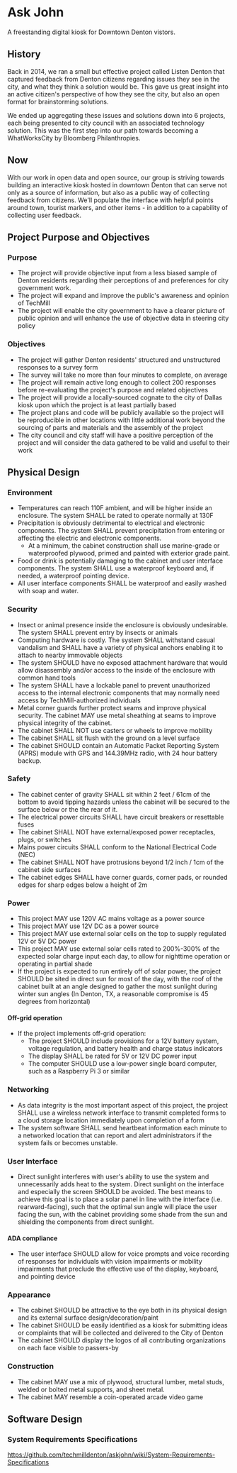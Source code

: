 # Ask John
A freestanding digital kiosk for Downtown Denton vistors.

## History
Back in 2014, we ran a small but effective project called Listen Denton that captured feedback from Denton citizens regarding issues they see in the city, and what they think a solution would be. This gave us great insight into an active citizen's perspective of how they see the city, but also an open format for brainstorming solutions.

We ended up aggregating these issues and solutions down into 6 projects, each being presented to city council with an associated technology solution. This was the first step into our path towards becoming a WhatWorksCity by Bloomberg Philanthropies.

## Now
With our work in open data and open source, our group is striving towards building an interactive kiosk hosted in downtown Denton that can serve not only as a source of information, but also as a public way of collecting feedback from citizens. We'll populate the interface with helpful points around town, tourist markers, and other items - in addition to a capability of collecting user feedback.

## Project Purpose and Objectives

### Purpose

- The project will provide objective input from a less biased sample of Denton residents
regarding their perceptions of and preferences for city government work.
- The project will expand and improve the public's awareness and opinion of TechMill
- The project will enable the city government to have a clearer picture of 
public opinion and will enhance the use of objective data in steering city policy


### Objectives
- The project will gather Denton residents' structured and unstructured 
  responses to a survey form
- The survey will take no more than four minutes to complete, on average
- The project will remain active long enough to collect 200 responses before
  re-evaluating the project's purpose and related objectives
- The project will provide a locally-sourced cognate to the city of Dallas kiosk
  upon which the project is at least partially based
- The project plans and code will be publicly available so the project will be 
reproducible in other locations with little additional work beyond the 
sourcing of parts and materials and the assembly of the project
- The city council and city staff will have a positive perception of the project
and will consider the data gathered to be valid and useful to their work

## Physical Design


### Environment

- Temperatures can reach 110F ambient, and will be higher inside an enclosure. The system SHALL be rated to operate normally at 130F
- Precipitation is obviously detrimental to electrical and electronic components. The system SHALL prevent precipitation from entering or affecting the electric and electronic components.
   - At a minimum, the cabinet construction shall use marine-grade or waterproofed plywood, primed and painted with exterior grade paint.
- Food or drink is potentially damaging to the cabinet and user interface components. The system SHALL use a waterproof keyboard and, if needed, a waterproof pointing device.
- All user interface components SHALL be waterproof and easily washed with soap and water.


### Security

- Insect or animal presence inside the enclosure is obviously undesirable. The system SHALL prevent entry by insects or animals
- Computing hardware is costly. The system SHALL withstand casual vandalism and SHALL have a variety of physical anchors enabling it to attach to nearby immovable objects
- The system SHOULD have no exposed attachment hardware that would allow disassembly and/or access to the inside of the enclosure with common hand tools
- The system SHALL have a lockable panel to prevent unauthorized access to the internal electronic components that may normally need access by TechMill-authorized individuals
- Metal corner guards further protect seams and improve physical security. The cabinet MAY use metal sheathing at seams to improve physical integrity of the cabinet.
- The cabinet SHALL NOT use casters or wheels to improve mobility
- The cabinet SHALL sit flush with the ground on a level surface
- The cabinet SHOULD contain an Automatic Packet Reporting System (APRS) module with GPS and 144.39MHz radio, with 24 hour battery backup.


### Safety
- The cabinet center of gravity SHALL sit within 2 feet / 61cm of the bottom to avoid tipping hazards unless the cabinet will be secured to the surface below or the the rear of it.
- The electrical power circuits SHALL have circuit breakers or resettable fuses
- The cabinet SHALL NOT have external/exposed power receptacles, plugs, or switches
- Mains power circuits SHALL conform to the National Electrical Code (NEC)
- The cabinet SHALL NOT have protrusions beyond 1/2 inch / 1cm of the cabinet side surfaces
- The cabinet edges SHALL have corner guards, corner pads, or rounded edges for sharp edges below a height of 2m


### Power
- This project MAY use 120V AC mains voltage as a power source
- This project MAY use 12V DC as a power source
- This project MAY use external solar cells on the top to supply regulated 12V or 5V DC power
- This project MAY use external solar cells rated to 200%-300% of the expected solar charge input each day, to allow for nighttime operation or operating in partial shade
- If the project is expected to run entirely off of solar power, the project SHOULD be sited in direct sun for most of the day, with the roof of the cabinet built at an angle designed to gather the most sunlight during winter sun angles (In Denton, TX, a reasonable compromise is 45 degrees from horizontal)


#### Off-grid operation
- If the project implements off-grid operation:
   - The project SHOULD include provisions for a 12V battery system, voltage regulation, and battery health and charge status indicators
   - The display SHALL be rated for 5V or 12V DC power input
   - The computer SHOULD use a low-power single board computer, such as a Raspberry Pi 3 or similar

### Networking

- As data integrity is the most important aspect of this project, the project SHALL use a wireless network interface to transmit completed forms to a cloud storage location immediately upon completion of a form
- The system software SHALL send heartbeat information each minute to a networked location that can report and alert administrators if the system fails or becomes unstable.

### User Interface
- Direct sunlight interferes with user's ability to use the system and unnecessarily adds heat to the system. Direct sunlight on the interface and especially the screen SHOULD be avoided. The best means to achieve this goal is to place a solar panel in line with the interface (i.e. rearward-facing), such that the optimal sun angle will place the user facing the sun, with the cabinet providing some shade from the sun and shielding the components from direct sunlight.


#### ADA compliance
- The user interface SHOULD allow for voice prompts and voice recording of responses for individuals with vision impairments or mobility impairments that preclude the effective use of the display, keyboard, and pointing device



### Appearance

- The cabinet SHOULD be attractive to the eye both in its physical design and its external surface design/decoration/paint
- The cabinet SHOULD be easily identified as a kiosk for submitting ideas or complaints that will be collected and delivered to the City of Denton
- The cabinet SHOULD display the logos of all contributing organizations on each face visible to passers-by

### Construction
- The cabinet MAY use a mix of plywood, structural lumber, metal studs, welded or bolted metal supports, and sheet metal.
- The cabinet MAY resemble a coin-operated arcade video game

## Software Design

### System Requirements Specifications
https://github.com/techmilldenton/askjohn/wiki/System-Requirements-Specifications
